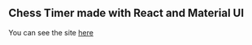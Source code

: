 ## Chess Timer made with React and Material UI

You can see the site [here](https://mattmunns14.github.io/Chess-Timer/)
